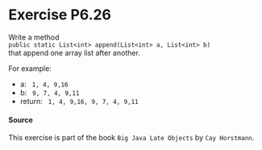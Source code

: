 # Exercise P6.26
Write a method  
`public static List<int> append(List<int> a, List<int> b)`  
that append one array list after another.

For example:
* a: ` 1, 4, 9,16`
* b: ` 9, 7, 4, 9,11`
* return: ` 1, 4, 9,16, 9, 7, 4, 9,11`

#### Source
This exercise is part of the book `Big Java Late Objects` by `Cay Horstmann`.
